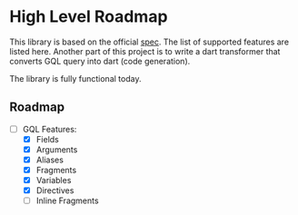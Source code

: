 # High Level Roadmap

This library is based on the official [spec][1]. The list of supported features are listed here.
Another part of this project is to write a dart transformer that converts GQL query into dart (code generation).

The library is fully functional today.

## Roadmap
- [ ] GQL Features:
  - [x] Fields
  - [x] Arguments
  - [x] Aliases
  - [x] Fragments
  - [x] Variables
  - [x] Directives
  - [ ] Inline Fragments
   
[1]: http://facebook.github.io/graphql/